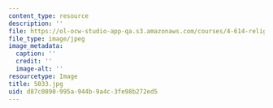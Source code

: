 ```yaml
---
content_type: resource
description: ''
file: https://ol-ocw-studio-app-qa.s3.amazonaws.com/courses/4-614-religious-architecture-and-islamic-cultures-fall-2002/d87c0890995a944b9a4c3fe98b272ed5_5033.jpg
file_type: image/jpeg
image_metadata:
  caption: ''
  credit: ''
  image-alt: ''
resourcetype: Image
title: 5033.jpg
uid: d87c0890-995a-944b-9a4c-3fe98b272ed5
---
```


